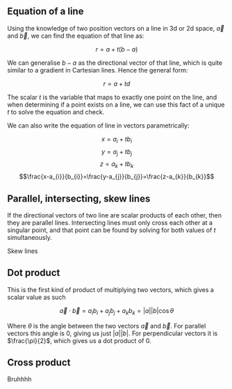 ## Equation of a line

Using the knowledge of two position vectors on a line in 3d or 2d space, $\vec{a}$ and $\vec{b}$, we can find the equation of that line as:

$$r=a+t(b-a)$$

We can generalise $b-a$ as the directional vector of that line, which is quite similar to a gradient in Cartesian lines. Hence the general form:

$$r=a+td$$

The scalar $t$ is the variable that maps to exactly one point on the line, and when determining if a point exists on a line, we can use this fact of a unique $t$ to solve the equation and check. 

We can also write the equation of line in vectors parametrically:

$$x=a_{i}+tb_{i}$$
$$y=a_{j}+tb_{j}$$
$$z=a_{k}+tb_{k}$$
$$\frac{x-a_{i}}{b_{i}}=\frac{y-a_{j}}{b_{j}}=\frac{z-a_{k}}{b_{k}}$$

## Parallel, intersecting, skew lines

If the directional vectors of two line are scalar products of each other, then they are parallel lines. Intersecting lines must only cross each other at a singular point, and that point can be found by solving for both values of $t$ simultaneously.

Skew lines

## Dot product

This is the first kind of product of multiplying two vectors, which gives a scalar value as such

$$\vec{a}\cdot\vec{b} = a_{i}b_{i}+a_{j}b_{j}+a_{k}b_{k} = |a||b|\cos{\theta}$$

Where $\theta$ is the angle between the two vectors $\vec{a}$ and $\vec{b}$. For parallel vectors this angle is 0, giving us just $|a||b|$. For perpendicular vectors it is $\frac{\pi}{2}$, which gives us a dot product of 0.

## Cross product

Bruhhhh